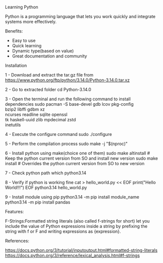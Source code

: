 Learning Python

Python is a programming language that lets you work quickly and integrate systems more effectively.

Benefits:
- Easy to use
- Quick learning
- Dynamic type(based on value)
- Great documentation and community

Installation

1 - Download and extract the tar.gz file from https://www.python.org/ftp/python/3.14.0/Python-3.14.0.tar.xz

2 - Go to extracted folder
cd Python-3.14.0

3 - Open the terminal and run the following command to install dependencies
sudo pacman -S base-devel gdb lcov pkg-config \
      bzip2 libffi gdbm  xz \
      ncurses readline sqlite openssl \
      tk haskell-uuid zlib mpdecimal zstd \
      inetutils

4 - Execute the configure command
sudo ./configure

5 - Perform the compilation process
sudo make -j "$(nproc)"

6 - Install python using make(choice one of them)
sudo make altinstall # Keep the python current version from SO and install new version
sudo make install # Overrides the python current version from SO to new version

7 - Check python path
which python3.14

8 - Verify if python is working fine
cat > hello_world.py << EOF
print("Hello World!!!")
EOF
python3.14 hello_world.py

9 - Install module using pip
python3.14 -m pip install module_name
python3.14 -m pip install pandas

Features:

F-Strings:Formatted string literals (also called f-strings for short) let you include the value of Python expressions 
inside a string by prefixing the string with f or F and writing expressions as {expression}.

References:

https://docs.python.org/3/tutorial/inputoutput.html#formatted-string-literals
https://docs.python.org/3/reference/lexical_analysis.html#f-strings
